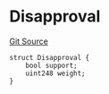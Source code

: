 # Disapproval
[Git Source](https://github.com/llama-community/vertex-v1/blob/7b69542e87e2655dea74dab5779f3939de9641f7/src/utils/Structs.sol)


```solidity
struct Disapproval {
    bool support;
    uint248 weight;
}
```

